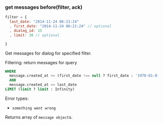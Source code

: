 ### get messages before(filter, ack)
```javascript
filter = {
  last_date: "2014-11-24 06:21:24"
  , first_date: "2014-11-24 06:21:24" // optional
  , dialog_id: 15
  , limit: 30 // optional

}
```
Get messages for dialog for specified filter.

Filtering: return messages for query
```SQL
WHERE
  message.created_at >= (first_date !== null ? first_date : '1970-01-01')
  AND
  message.created_at <= last_date
LIMIT (limit ? limit : Infinity)
```

Error types:
  - `something went wrong`

Returns array of `message object`s.
